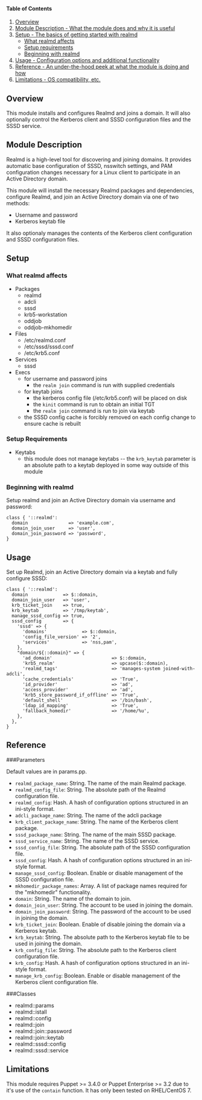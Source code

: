 #### Table of Contents

1. [Overview](#overview)
2. [Module Description - What the module does and why it is useful](#module-description)
3. [Setup - The basics of getting started with realmd](#setup)
    * [What realmd affects](#what-realmd-affects)
    * [Setup requirements](#setup-requirements)
    * [Beginning with realmd](#beginning-with-realmd)
4. [Usage - Configuration options and additional functionality](#usage)
5. [Reference - An under-the-hood peek at what the module is doing and how](#reference)
5. [Limitations - OS compatibility, etc.](#limitations)

## Overview

This module installs and configures Realmd and joins a domain. It will also optionally control the Kerberos client and SSSD configuration files and the SSSD service.

## Module Description

Realmd is a high-level tool for discovering and joining domains. It provides automatic base configuration of SSSD, nsswitch settings, and PAM configuration changes necessary for a Linux client to participate in an Active Directory domain.

This module will install the necessary Realmd packages and dependencies, configure Realmd, and join an Active Directory domain via one of two methods:

* Username and password
* Kerberos keytab file

It also optionaly manages the contents of the Kerberos client configuration and SSSD configuration files.

## Setup

### What realmd affects

* Packages
    * realmd
    * adcli
    * sssd
    * krb5-workstation
    * oddjob
    * oddjob-mkhomedir
* Files
    * /etc/realmd.conf
    * /etc/sssd/sssd.conf
    * /etc/krb5.conf
* Services
    * sssd
* Execs
    * for username and password joins
        * the `realm join` command is run with supplied credentials
    * for keytab joins
        * the kerberos config file (/etc/krb5.conf) will be placed on disk
        * the `kinit` command is run to obtain an initial TGT
        * the `realm join` command is run to join via keytab
    * the SSSD config cache is forcibly removed on each config change to ensure cache is rebuilt

### Setup Requirements

* Keytabs
    * this module does not manage keytabs -- the `krb_keytab` parameter is an absolute path to a keytab deployed in some way outside of this module

### Beginning with realmd

Setup realmd and join an Active Directory domain via username and password:

    class { '::realmd':
      domain               => 'example.com',
      domain_join_user     => 'user',
      domain_join_password => 'password',
    }

## Usage

Set up Realmd, join an Active Directory domain via a keytab and fully configure SSSD:

    class { '::realmd':
      domain             => $::domain,
      domain_join_user   => 'user',
      krb_ticket_join    => true,
      krb_keytab         => '/tmp/keytab',
      manage_sssd_config => true,
      sssd_config        => {
        'sssd' => {
          'domains'             => $::domain,
          'config_file_version' => '2',
          'services'            => 'nss,pam',
        },
        "domain/${::domain}" => {
          'ad_domain'                      => $::domain,
          'krb5_realm'                     => upcase($::domain),
          'realmd_tags'                    => 'manages-system joined-with-adcli',
          'cache_credentials'              => 'True',
          'id_provider'                    => 'ad',
          'access_provider'                => 'ad',
          'krb5_store_password_if_offline' => 'True',
          'default_shell'                  => '/bin/bash',
          'ldap_id_mapping'                => 'True',
          'fallback_homedir'               => '/home/%u',
        },
      },
    }

## Reference

###Parameters

Default values are in params.pp.

* `realmd_package_name`: String. The name of the main Realmd package.
* `realmd_config_file`: String. The absolute path of the Realmd configuration file.
* `realmd_config`: Hash. A hash of configuration options structured in an ini-style format.
* `adcli_package_name`: String. The name of the adcli package
* `krb_client_package_name`: String. The name of the Kerberos client package.
* `sssd_package_name`: String. The name of the main SSSD package.
* `sssd_service_name`: String. The name of the SSSD service.
* `sssd_config_file`: String. The absolute path of the SSSD configuration file.
* `sssd_config`: Hash. A hash of configuration options structured in an ini-style format.
* `manage_sssd_config`: Boolean. Enable or disable management of the SSSD configuration file.
* `mkhomedir_package_names`: Array. A list of package names required for the "mkhomedir" functionality.
* `domain`: String. The name of the domain to join.
* `domain_join_user`: String. The account to be used in joining the domain.
* `domain_join_password`: String. The password of the account to be used in joining the domain.
* `krb_ticket_join`: Boolean. Enable of disable joining the domain via a Kerberos keytab.
* `krb_keytab`: String. The absolute path to the Kerberos keytab file to be used in joining the domain.
* `krb_config_file`: String. The absolute path to the Kerberos client configuration file.
* `krb_config`: Hash. A hash of configuration options structured in an ini-style format.
* `manage_krb_config`: Boolean. Enable or disable management of the Kerberos client configuration file.

###Classes
* realmd::params
* realmd::istall
* realmd::config
* realmd::join
* realmd::join::password
* realmd::join::keytab
* realmd::sssd::config
* realmd::sssd::service

## Limitations

This module requires Puppet >= 3.4.0 or Puppet Enterprise >= 3.2 due to it's use of the `contain` function. It has only been tested on RHEL/CentOS 7.

